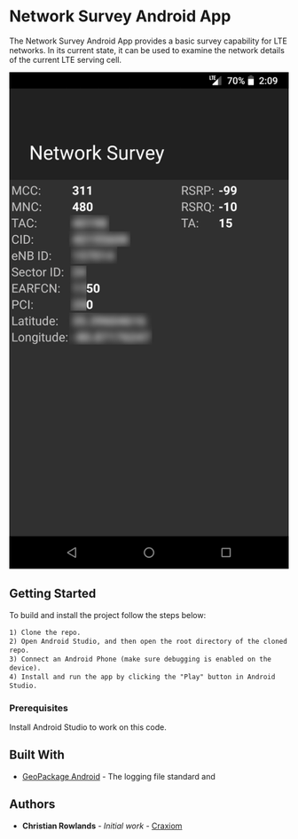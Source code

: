 # Network Survey Android App

The Network Survey Android App provides a basic survey capability for LTE networks.  In its current state, it can be 
used to examine the network details of the current LTE serving cell.

![App Screenshot](screenshots/network_survey_screenshot_v0.0.1_blur.png "v0.0.1 of the Network Survey App")

## Getting Started

To build and install the project follow the steps below:

    1) Clone the repo.
    2) Open Android Studio, and then open the root directory of the cloned repo.
    3) Connect an Android Phone (make sure debugging is enabled on the device).
    4) Install and run the app by clicking the "Play" button in Android Studio.

### Prerequisites

Install Android Studio to work on this code.

## Built With

* [GeoPackage Android](https://github.com/ngageoint/geopackage-android) - The logging file standard and

## Authors

* **Christian Rowlands** - *Initial work* - [Craxiom](https://github.com/craxiom)